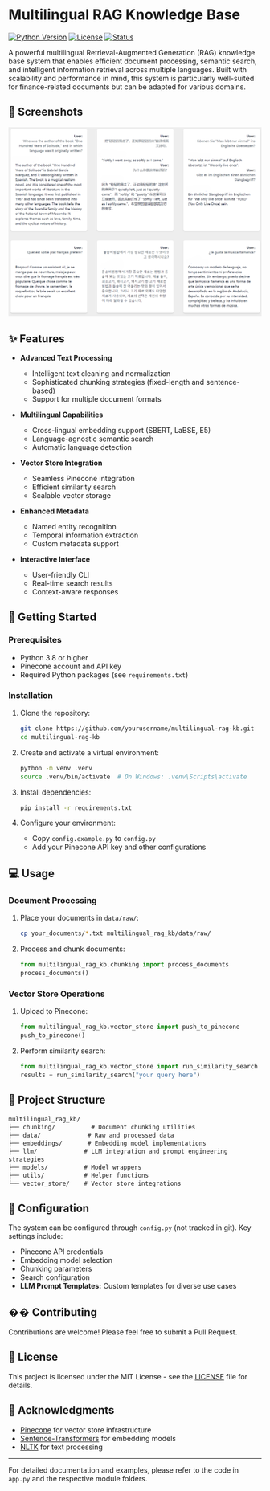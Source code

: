 # Multilingual RAG Knowledge Base

[![Python Version](https://img.shields.io/badge/python-3.8%2B-blue)](https://www.python.org/downloads/)
[![License](https://img.shields.io/badge/license-MIT-green)](LICENSE)
[![Status](https://img.shields.io/badge/status-active-success)]()

A powerful multilingual Retrieval-Augmented Generation (RAG) knowledge base system that enables efficient document processing, semantic search, and intelligent information retrieval across multiple languages. Built with scalability and performance in mind, this system is particularly well-suited for finance-related documents but can be adapted for various domains.

## 📸 Screenshots

![Demo Screenshot](multilingual_rag_kb/screenshots/demo.png)

## ✨ Features

- **Advanced Text Processing**
  - Intelligent text cleaning and normalization
  - Sophisticated chunking strategies (fixed-length and sentence-based)
  - Support for multiple document formats

- **Multilingual Capabilities**
  - Cross-lingual embedding support (SBERT, LaBSE, E5)
  - Language-agnostic semantic search
  - Automatic language detection

- **Vector Store Integration**
  - Seamless Pinecone integration
  - Efficient similarity search
  - Scalable vector storage

- **Enhanced Metadata**
  - Named entity recognition
  - Temporal information extraction
  - Custom metadata support

- **Interactive Interface**
  - User-friendly CLI
  - Real-time search results
  - Context-aware responses

## 🚀 Getting Started

### Prerequisites

- Python 3.8 or higher
- Pinecone account and API key
- Required Python packages (see `requirements.txt`)

### Installation

1. Clone the repository:
   ```bash
   git clone https://github.com/yourusername/multilingual-rag-kb.git
   cd multilingual-rag-kb
   ```

2. Create and activate a virtual environment:
   ```bash
   python -m venv .venv
   source .venv/bin/activate  # On Windows: .venv\Scripts\activate
   ```

3. Install dependencies:
   ```bash
   pip install -r requirements.txt
   ```

4. Configure your environment:
   - Copy `config.example.py` to `config.py`
   - Add your Pinecone API key and other configurations

## 💻 Usage

### Document Processing

1. Place your documents in `data/raw/`:
   ```bash
   cp your_documents/*.txt multilingual_rag_kb/data/raw/
   ```

2. Process and chunk documents:
   ```python
   from multilingual_rag_kb.chunking import process_documents
   process_documents()
   ```

### Vector Store Operations

1. Upload to Pinecone:
   ```python
   from multilingual_rag_kb.vector_store import push_to_pinecone
   push_to_pinecone()
   ```

2. Perform similarity search:
   ```python
   from multilingual_rag_kb.vector_store import run_similarity_search
   results = run_similarity_search("your query here")
   ```

## 📁 Project Structure

```
multilingual_rag_kb/
├── chunking/          # Document chunking utilities
├── data/             # Raw and processed data
├── embeddings/       # Embedding model implementations
├── llm/             # LLM integration and prompt engineering strategies
├── models/          # Model wrappers
├── utils/           # Helper functions
└── vector_store/    # Vector store integrations
```

## 🔧 Configuration

The system can be configured through `config.py` (not tracked in git). Key settings include:

- Pinecone API credentials
- Embedding model selection
- Chunking parameters
- Search configuration
- **LLM Prompt Templates:** Custom templates for diverse use cases

## �� Contributing

Contributions are welcome! Please feel free to submit a Pull Request.

## 📝 License

This project is licensed under the MIT License - see the [LICENSE](LICENSE) file for details.

## 🙏 Acknowledgments

- [Pinecone](https://www.pinecone.io/) for vector store infrastructure
- [Sentence-Transformers](https://www.sbert.net/) for embedding models
- [NLTK](https://www.nltk.org/) for text processing

---

For detailed documentation and examples, please refer to the code in `app.py` and the respective module folders. 
